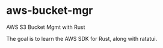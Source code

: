 # aws-bucket-mgr
AWS S3 Bucket Mgmt with Rust

The goal is to learn the AWS SDK for Rust, along with ratatui.